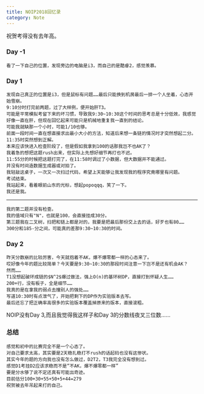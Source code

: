 ```yaml
---
title: NOIP2018回忆录
category: Note
---
```


祝贺考得没有去年高。

### Day -1
	看了一下自己的位置，发现旁边的电脑是i3，而自己的是酷睿2，感觉羡慕。
	
### Day 1
	发现自己真正的位置是i3，但是鼠标有问题……最后只能换到机房最后一排一个人坐着，心态开始雪崩。
	9:10分时打完前两题，过了大样例，便开始肝T3。
	可能是平常模拟考留下来的坏习惯，导致我9:30~10:30这个时间的思考总是十分低效，我感觉好像一直在肝，但现在回忆起来可能只是机械地重复我一直到的结论。
	可能我就缺那一个小时，可能1/10也够。
	前面一段时间一直在想直接求出最小大小的方法，知道后来想一条链的情况时才突然想起二分。
	11:35时突然想到正解。
	本来应该快进入检查阶段了，但是假如我拿到100的话那我岂不也AK了？
	我着急的想把这题rush出来，但实际上先想好细节再打也不迟。
	11:55分的时候把这题打完了，在11:58时调过了小数据，但大数据并不能通过。
	并没有时间造数据生成器或对拍了。
	我轻敲这桌子，一次又一次扫过代码，希望上天能够让我发现我的程序究竟哪里有问题。
	考试结束。
	我站起来，看着眼前山东的光标，想起popoqqq，笑了一下。
	我还是我。
	
---
	我的第二题并没有检查。
	我的值域只有"N"，也就是100，会直接挂成30分。
	第三题我在二叉树，扫把和链上都是对的，我要是把最后那份交上去的话，好歹也有80……
	300分和185-分之间，可能真的差那9:30~10:30的时间。
	
### Day 2
	昨天分数崩的比较厉害，今天就抱着不AK，爆不爆零都一样的心态来了。
	哎好像今年的题比较简单？今天要是9:30~10:30的那段时间注意一下岂不是还有机会AK？
	然而……
	T1没想起破环成链的$N^2$爆过做法，强上O(n)的基环树DP，直接打到怀疑人生……
	200+行，没有板子，全是细节……
	我真的是在拿我的弱点去撞别人的强处……
	写道10:30时有点泄气了，开始把剩下的DP作为实验版本去写。
	最后还忘了把正确率高很多的实验版本覆盖掉原来的版本，直接滚粗。
	
NOIP没有Day 3,而且我觉得我这样子和Day 3的分数线夜叉三位数……
	
### 总结
	感觉和初中的比赛完全不是一个心态了。
	对自己要求太高，其实要是2天稳扎稳打不rush的话起码也没有这惨状。
	其实今年的题的方向我也没有怎么做过，D2T2，T3我完全没有想到过。
	感觉D1考挂D2应该求稳而不是“不AK，爆不爆零都一样”
	要是分水够了说不定还真有可能出奇迹。
	目前估分100+30+55+50+5+44=279
	祝贺被去年吊起来打的自己。